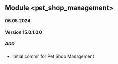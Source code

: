 ## Module <pet_shop_management>
#### 06.05.2024
#### Version 15.0.1.0.0
##### ADD
- Initial commit for Pet Shop Management 
